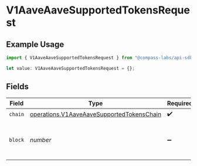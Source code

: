 # V1AaveAaveSupportedTokensRequest

## Example Usage

```typescript
import { V1AaveAaveSupportedTokensRequest } from "@compass-labs/api-sdk/models/operations";

let value: V1AaveAaveSupportedTokensRequest = {};
```

## Fields

| Field                                                                                                  | Type                                                                                                   | Required                                                                                               | Description                                                                                            |
| ------------------------------------------------------------------------------------------------------ | ------------------------------------------------------------------------------------------------------ | ------------------------------------------------------------------------------------------------------ | ------------------------------------------------------------------------------------------------------ |
| `chain`                                                                                                | [operations.V1AaveAaveSupportedTokensChain](../../models/operations/v1aaveaavesupportedtokenschain.md) | :heavy_check_mark:                                                                                     | N/A                                                                                                    |
| `block`                                                                                                | *number*                                                                                               | :heavy_minus_sign:                                                                                     | Optional block number (defaults to latest).                                                            |